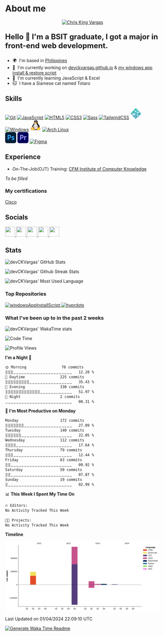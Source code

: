 # About me

<p align=center><a href="https://devckvargas.github.io/"><img src="assets/img/profile.svg" width="700" alt="Chris King Vargas"/></a></p>

<p style="font-size: 1.5rem; font-weight: bold;">Hello 👋 I'm a BSIT graduate, I got a major in front-end web development.</p>

* 🌍  I'm based in [Philippines](https://www.google.com/search?q=philippines)
* 🚀  I'm currently working on [devckvargas.github.io](devckvargas.github.io) & [my windows app install &amp; restore script](https://github.com/devckvargas/windowsAppInstallScript)
* 🧠  I'm currently learning JavaScript & Excel
* 🐱  I have a Siamese cat named Totaro

## Skills

<p align="left">
<a href="https://git-scm.com/" target="_blank" rel="noreferrer"><img src="https://raw.githubusercontent.com/gilbarbara/logos/main/logos/git-icon.svg" width="36" height="36" alt="Git" /></a>
<a href="https://developer.mozilla.org/en-US/docs/Web/JavaScript" target="_blank" rel="noreferrer"><img src="https://raw.githubusercontent.com/gilbarbara/logos/main/logos/javascript.svg" width="36" height="36" alt="JavaScript" /></a>
<a href="https://developer.mozilla.org/en-US/docs/Glossary/HTML5" target="_blank" rel="noreferrer"><img src="https://raw.githubusercontent.com/gilbarbara/logos/main/logos/html-5.svg" width="36" height="36" alt="HTML5" /></a>
<a href="https://www.w3.org/TR/CSS/#css" target="_blank" rel="noreferrer"><img src="https://raw.githubusercontent.com/gilbarbara/logos/main/logos/css-3.svg" width="36" height="36" alt="CSS3" /></a>
<a href="https://sass-lang.com/" target="_blank" rel="noreferrer"><img src="https://raw.githubusercontent.com/gilbarbara/logos/main/logos/sass.svg" width="36" height="36" alt="Sass" /></a>
<a href="https://tailwindcss.com/" target="_blank" rel="noreferrer"><img src="https://raw.githubusercontent.com/gilbarbara/logos/main/logos/tailwindcss-icon.svg" width="36" height="36" alt="TailwindCSS" /></a>
<a href="https://www.netlify.com/" target="_blank" rel="noreferrer"><img src="https://raw.githubusercontent.com/gilbarbara/logos/main/logos/netlify-icon.svg" width="36" height="36" alt="Netlify" /></a>
<br>
<a href="https://www.microsoft.com/windows/" target="_blank" rel="noreferrer"><img src="https://raw.githubusercontent.com/gilbarbara/logos/main/logos/microsoft-windows-icon.svg" width="36" height="36" alt="Windows" /></a>
<a href="https://www.linux.org" target="_blank" rel="noreferrer"><img src="https://raw.githubusercontent.com/gilbarbara/logos/main/logos/linux-tux.svg" width="36" height="36" alt="Linux" /></a>
<a href="https://archlinux.org" target="_blank" rel="noreferrer"><img src="https://raw.githubusercontent.com/gilbarbara/logos/main/logos/archlinux.svg" width="36" height="36" alt="Arch Linux" /></a>
<br>
<a href="https://www.adobe.com/uk/products/photoshop.html" target="_blank" rel="noreferrer"><img src="https://raw.githubusercontent.com/gilbarbara/logos/main/logos/adobe-photoshop.svg" width="36" height="36" alt="Photoshop" /></a>
<a href="https://www.adobe.com/uk/products/premiere.html" target="_blank" rel="noreferrer"><img src="https://raw.githubusercontent.com/gilbarbara/logos/main/logos/adobe-premiere.svg" width="36" height="36" alt="Premiere Pro" /></a>
<a href="https://www.figma.com/" target="_blank" rel="noreferrer"><img src="https://raw.githubusercontent.com/gilbarbara/logos/main/logos/figma.svg" width="36" height="36" alt="Figma" /></a>
</p>

## Experience

* On-The-Job(OJT) Training: [CFM Institute of Computer Knowledge](https://www.linkedin.com/company/cfminstituteph/)

*To be filled*

### My certifications

<!-- TODO: change to cisco logo -->

[Cisco](https://www.credly.com/users/chris-king-vargas.1a07d062)<br>

## Socials

<p align="left"> <a href="https://discord.com/users/404165469533241345" target="_blank" rel="noreferrer"> <picture> <source media="(prefers-color-scheme: dark)" srcset="https://raw.githubusercontent.com/gilbarbara/logos/main/logos/discord-icon.svg" /> <source media="(prefers-color-scheme: light)" srcset="https://raw.githubusercontent.com/gilbarbara/logos/main/logos/discord-icon.svg" /> <img src="https://raw.githubusercontent.com/gilbarbara/logos/main/logos/discord-icon.svg" width="32" height="32" /> </picture> </a> <a href="https://www.facebook.com/devckvargas" target="_blank" rel="noreferrer"> <picture> <source media="(prefers-color-scheme: dark)" srcset="https://raw.githubusercontent.com/danielcranney/readme-generator/main/public/icons/socials/facebook-dark.svg" /> <source media="(prefers-color-scheme: light)" srcset="https://raw.githubusercontent.com/danielcranney/readme-generator/main/public/icons/socials/facebook.svg" /> <img src="https://raw.githubusercontent.com/danielcranney/readme-generator/main/public/icons/socials/facebook.svg" width="32" height="32" /> </picture> </a> <a href="https://www.github.com/devCKVargas" target="_blank" rel="noreferrer"> <picture> <source media="(prefers-color-scheme: dark)" srcset="https://raw.githubusercontent.com/danielcranney/readme-generator/main/public/icons/socials/github-dark.svg" /> <source media="(prefers-color-scheme: light)" srcset="https://raw.githubusercontent.com/danielcranney/readme-generator/main/public/icons/socials/github.svg" /> <img src="https://raw.githubusercontent.com/danielcranney/readme-generator/main/public/icons/socials/github.svg" width="32" height="32" /> </picture> </a> <a href="https://www.linkedin.com/in/chriskingvargas" target="_blank" rel="noreferrer"> <picture> <source media="(prefers-color-scheme: dark)" srcset="https://raw.githubusercontent.com/danielcranney/readme-generator/main/public/icons/socials/linkedin-dark.svg" /> <source media="(prefers-color-scheme: light)" srcset="https://raw.githubusercontent.com/danielcranney/readme-generator/main/public/icons/socials/linkedin.svg" /> <img src="https://raw.githubusercontent.com/danielcranney/readme-generator/main/public/icons/socials/linkedin.svg" width="32" height="32" /> </picture> </a> <a href="https://www.x.com/devCKVargas" target="_blank" rel="noreferrer"> <picture> <source media="(prefers-color-scheme: dark)" srcset="https://raw.githubusercontent.com/danielcranney/readme-generator/main/public/icons/socials/twitter-dark.svg" /> <source media="(prefers-color-scheme: light)" srcset="https://raw.githubusercontent.com/danielcranney/readme-generator/main/public/icons/socials/twitter.svg" /> <img src="https://raw.githubusercontent.com/danielcranney/readme-generator/main/public/icons/socials/twitter.svg" width="32" height="32" /> </picture> </a></p>

## Stats

<!-- Dark Mode -->

![devCKVargas' GitHub Stats](https://github-readme-stats.vercel.app/api?username=devCKVargas&show_icons=true&rank_icon=github&hide=&count_private=true&theme=dracula&hide_border=true&show=reviews,prs_merged,prs_merged_percentage#gh-dark-mode-only)

![devCKVargas' Github Streak Stats](https://github-readme-streak-stats.herokuapp.com/?user=devCKVargas&theme=dracula&hide_border=true#gh-dark-mode-only)

![devCKVargas' Most Used Language](https://github-readme-stats.vercel.app/api/top-langs/?username=devCKVargas&langs_count=10&theme=dracula&hide_border=true&layout=compact#gh-dark-mode-only)

<!-- Light Mode -->

<!-- ![devCKVargas' GitHub Stats](https://github-readme-stats.vercel.app/api?username=devCKVargas&show_icons=true&rank_icon=github&hide=&count_private=true&theme=buefy&hide_border=true&show=reviews,prs_merged,prs_merged_percentage#gh-light-mode-only)

![devCKVargas' Github Streak Stats](https://github-readme-streak-stats.herokuapp.com/?user=devCKVargas&theme=buefy&hide_border=true#gh-light-mode-only)

![devCKVargas' Most Used Language](https://github-readme-stats.vercel.app/api/top-langs/?username=devCKVargas&langs_count=10&theme=buefy&hide_border=true&layout=compact#gh-light-mode-only) -->

### Top Repositories

<!-- Dark Mode -->

<a href="https://github.com/devCKVargas/windowsAppInstallScript">
  <img align="center" src="https://github-readme-stats.vercel.app/api/pin/?username=devCKVargas&repo=windowsAppInstallScript&theme=dracula&hide_border=true#gh-dark-mode-only" alt="windowsAppInstallScript">
</a>
<a href="https://github.com/devCKVargas/hyprdots">
  <img align="center" src="https://github-readme-stats.vercel.app/api/pin/?username=devCKVargas&repo=hyprdots&theme=dracula&hide_border=true#gh-dark-mode-only" alt="hyprdots">
</a>
<!-- Light Mode -->
<!-- <a href="https://github.com/devCKVargas/windowsAppInstallScript">
  <img align="center" src="https://github-readme-stats.vercel.app/api/pin/?username=devCKVargas&repo=windowsAppInstallScript&theme=buefy&hide_border=true#gh-light-mode-only" alt="windowsAppInstallScript">
</a>
<a href="https://github.com/devCKVargas/hyprdots">
  <img align="center" src="https://github-readme-stats.vercel.app/api/pin/?username=devCKVargas&repo=hyprdots&theme=buefy&hide_border=true#gh-light-mode-only" alt="hyprdots"> -->
</a>

### What I've been up to in the past 2 weeks

<!-- Dark Mode -->

![devCKVargas' WakaTime stats](https://github-readme-stats.vercel.app/api/wakatime?username=devCKVargas&theme=dracula#gh-dark-mode-only)

<!-- Light Mode -->

<!-- ![devCKVargas' WakaTime stats](https://github-readme-stats.vercel.app/api/wakatime?username=devCKVargas&theme=buefy#gh-light-mode-only) -->

<!--START_SECTION:waka-->
![Code Time](http://img.shields.io/badge/Code%20Time-33%20hrs%2059%20mins-blue)

![Profile Views](http://img.shields.io/badge/Profile%20Views-73-blue)

**I'm a Night 🦉** 

```text
🌞 Morning                78 commits          ⣿⣿⣿⣀⣀⣀⣀⣀⣀⣀⣀⣀⣀⣀⣀⣀⣀⣀⣀⣀⣀⣀⣀⣀⣀   12.28 % 
🌆 Daytime                225 commits         ⣿⣿⣿⣿⣿⣿⣿⣿⣿⣀⣀⣀⣀⣀⣀⣀⣀⣀⣀⣀⣀⣀⣀⣀⣀   35.43 % 
🌃 Evening                330 commits         ⣿⣿⣿⣿⣿⣿⣿⣿⣿⣿⣿⣿⣿⣀⣀⣀⣀⣀⣀⣀⣀⣀⣀⣀⣀   51.97 % 
🌙 Night                  2 commits           ⣀⣀⣀⣀⣀⣀⣀⣀⣀⣀⣀⣀⣀⣀⣀⣀⣀⣀⣀⣀⣀⣀⣀⣀⣀   00.31 % 
```
📅 **I'm Most Productive on Monday** 

```text
Monday                   172 commits         ⣿⣿⣿⣿⣿⣿⣿⣀⣀⣀⣀⣀⣀⣀⣀⣀⣀⣀⣀⣀⣀⣀⣀⣀⣀   27.09 % 
Tuesday                  140 commits         ⣿⣿⣿⣿⣿⣿⣀⣀⣀⣀⣀⣀⣀⣀⣀⣀⣀⣀⣀⣀⣀⣀⣀⣀⣀   22.05 % 
Wednesday                112 commits         ⣿⣿⣿⣿⣀⣀⣀⣀⣀⣀⣀⣀⣀⣀⣀⣀⣀⣀⣀⣀⣀⣀⣀⣀⣀   17.64 % 
Thursday                 79 commits          ⣿⣿⣿⣀⣀⣀⣀⣀⣀⣀⣀⣀⣀⣀⣀⣀⣀⣀⣀⣀⣀⣀⣀⣀⣀   12.44 % 
Friday                   63 commits          ⣿⣿⣀⣀⣀⣀⣀⣀⣀⣀⣀⣀⣀⣀⣀⣀⣀⣀⣀⣀⣀⣀⣀⣀⣀   09.92 % 
Saturday                 50 commits          ⣿⣿⣀⣀⣀⣀⣀⣀⣀⣀⣀⣀⣀⣀⣀⣀⣀⣀⣀⣀⣀⣀⣀⣀⣀   07.87 % 
Sunday                   19 commits          ⣿⣀⣀⣀⣀⣀⣀⣀⣀⣀⣀⣀⣀⣀⣀⣀⣀⣀⣀⣀⣀⣀⣀⣀⣀   02.99 % 
```


📊 **This Week I Spent My Time On** 

```text
🔥 Editors: 
No Activity Tracked This Week

🐱‍💻 Projects: 
No Activity Tracked This Week
```

**Timeline**

![Lines of Code chart](https://raw.githubusercontent.com/devCKVargas/devCKVargas/main/assets/bar_graph.png)


 Last Updated on 01/04/2024 22:09:10 UTC
<!--END_SECTION:waka-->

[![Generate Waka Time Readme](https://github.com/devCKVargas/devckvargas/actions/workflows/waka-readme.yml/badge.svg?branch=main)](https://github.com/devCKVargas/devckvargas/actions/workflows/waka-readme.yml)
